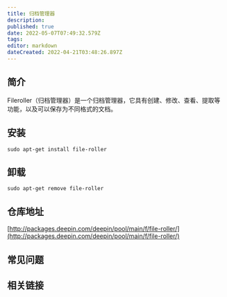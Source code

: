 ```yaml
---
title: 归档管理器
description: 
published: true
date: 2022-05-07T07:49:32.579Z
tags: 
editor: markdown
dateCreated: 2022-04-21T03:48:26.897Z
---
```


## 简介

Fileroller（归档管理器）是一个归档管理器，它具有创建、修改、查看、提取等功能，以及可以保存为不同格式的文档。

## 安装

`sudo apt-get install file-roller`

## 卸载

`sudo apt-get remove file-roller`

## 仓库地址

[http://packages.deepin.com/deepin/pool/main/f/file-roller/](http://packages.deepin.com/deepin/pool/main/f/file-roller/)

## 常见问题

## 相关链接
